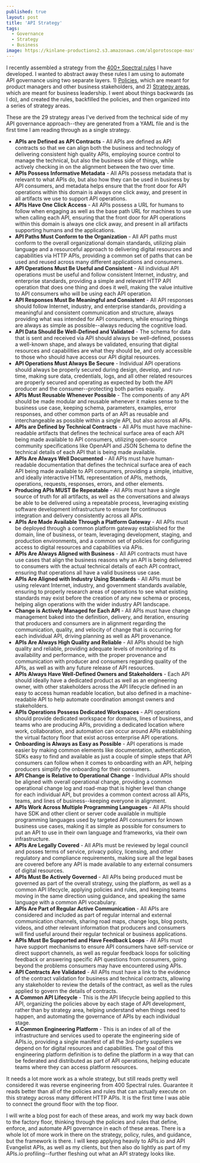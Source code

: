 ```yaml
---
published: true
layout: post
title: 'API Strategy'
tags:
  - Governance
  - Strategy
  - Business
image: https://kinlane-productions2.s3.amazonaws.com/algorotoscope-master/uncle-sam-japanese-man-sitting.jpeg
---
```

I recently assembled a strategy from the [400+ Spectral rules](https://github.com/api-search/rules) I have developed. I wanted to abstract away these rules I am using to automate API governance using two separate layers. 1) [Policies](https://github.com/api-search/policies), which are meant for product managers and other business stakeholders, and 2) [Strategy areas](https://github.com/api-search/strategy), which are meant for business leadership. I went about things backwards (as I do), and created the rules, backfilled the policies, and then organized into a series of strategy areas.

These are the 29 strategy areas I've derived from the technical side of my API governance approach--they are generated from a YAML file and is the first time I am reading through as a single strategy.

 - **APIs are Defined as API Contracts** - All APIs are defined as API contracts so that we can align both the business and technology of delivering consistent high quality APIs, employing source control to manage the technical, but also the business side of things, while actively checking in on the alignment between the two over time.
 - **APIs Possess Informative Metadata** - All APIs possess metadata that is relevant to what APIs do, but also how they can be used in business by API consumers, and metadata helps ensure that the front door for API operations within this domain is always one click away, and present in all artifacts we use to support API operations.
 - **APIs Have One Click Access** - All APIs possess a URL for humans to follow when engaging as well as the base path URL for machines to use when calling each API, ensuring that the front door for API operations within this domain is always one click away, and present in all artifacts supporting humans and the applications.
 - **API Paths Must Conform to the Organization** - All API paths must conform to the overall organizational domain standards, utilizing plain language and a resourceful approach to delivering digital resources and capabilities via HTTP APIs, providing a common set of paths that can be used and reused across many different applications and consumers.
 - **API Operations Must Be Useful and Consistent** - All individual API operations must be useful and follow consistent Internet, industry, and enterprise standards, providing a simple and relevant HTTP API operation that does one thing and does it well, making the value intuitive to API consumers who will be using each API operation.
 - **API Responses Must Be Meaningful and Consistent** - All API responses should follow Internet, industry, and enterprise standards, providing a meaningful and consistent communication and structure, always providing what was intended for API consumers, while ensuring things are always as simple as possible--always reducing the cognitive load.
 - **API Data Should Be Well-Defined and Validated** - The schema for data that is sent and received via API should always be well-defined, possess a well-known shape, and always be validated, ensuring that digital resources and capabilities are what they should be, and only accessible to those who should have access our API digital resources.
 - **API Operations Must Always Be Secure** - Individual API operations should always be properly secured during design, develop, and run-time, making sure data, credentials, logs, and all other related resources are properly secured and operating as expected by both the API producer and the consumer--protecting both parties equally.
 - **APIs Must Reusable Whenever Possible** - The components of any API should be made modular and reusable whenever it makes sense to the business use case, keeping schema, parameters, examples, error responses, and other common parts of an API as reusable and interchangeable as possible within a single API, but also across all APIs.
 - **APIs are Defined by Technical Contracts** - All APIs must have machine-readable artifacts that defines the technical surface area of each API being made available to API consumers, utilizing open-source community specifications like OpenAPI and JSON Schema to define the technical details of each API that is being made available.
 - **APIs Are Always Well Documented** - All APIs must have human-readable documentation that defines the technical surface area of each API being made available to API consumers, providing a simple, intuitive, and ideally interactive HTML representation of APIs, methods, operations, requests, responses, errors, and other elements.
 - **Producing APIs MUST Be Repeatable** - All APIs must have a single source of truth for all artifacts, as well as the conversations and always be able to be delivered using a repeatable process, leveraging existing software development infrastructure to ensure for continuous integration and delivery consistently across all APIs.
 - **APIs Are Made Available Through a Platform Gateway** - All APIs must be deployed through a common platform gateway established for the domain, line of business, or team, leveraging development, staging, and production environments, and a common set of policies for configuring access to digital resources and capabilities via APis.
 - **APIs Are Always Aligned with Business** - All API contracts must have use cases that align the business reasons why an API is being delivered to consumers with the actual technical details of each API contract, ensuring that operations all have a valid business use case.
 - **APIs Are Aligned with Industry Using Standards** - All APIs must be using relevant Internet, industry, and government standards available, ensuring to properly research areas of operations to see what existing standards may exist before the creation of any new schema or process, helping align operations with the wider industry API landscape.
 - **Change is Actively Managed for Each API** - All APIs must have change management baked into the definition, delivery, and iteration, ensuring that producers and consumers are in alignment regarding the communication, quality, and velocity of change that is occurring for each individual API, driving planning as well as API provenance.
 - **APIs Are Always High Quality and Reliable** - All APIs should be high quality and reliable, providing adequate levels of monitoring of its availability and performance, with the proper provenance and communication with producer and consumers regarding quality of the APIs, as well as with any future release of API resources.
 - **APIs Always Have Well-Defined Owners and Stakeholders** - Each API should ideally have a dedicated product as well as an engineering owner, with other stakeholders across the API lifecycle defined in an easy to access human readable location, but also defined in a machine-readable API to help automate coordination amongst owners and stakeholders.
 - **APIs Operations Possess Dedicated Workspaces** - API operations should provide dedicated workspace for domains, lines of business, and teams who are producing APIs, providing a dedicated location where work, collaboration, and automation can occur around APIs establishing the virtual factory floor that exist across enterprise API operations.
 - **Onboarding is Always as Easy as Possible** - API operations is made easier by making common elements like documentation, authentication, SDKs easy to find and available as just a couple of simple steps that API consumers can follow when it comes to onboarding with an API, helping producers simplify the onboarding for their consumers.
 - **API Change is Relative to Operational Change** - Individual APIs should be aligned with overall operational change, providing a common operational change log and road-map that is higher level than change for each individual API, but provides a common context across all APIs, teams, and lines of business--keeping everyone in alignment.
 - **APIs Work Across Multiple Programming Languages** - All APIs should have SDK and other client or server code available in multiple programming languages used by targeted API consumers for known business use cases, making it as simple as possible for consumers to put an API to use in their own language and frameworks, via their own infrastructure.
 - **APIs Are Legally Covered** - All APIs must be reviewed by legal council and posses terms of service,  privacy policy, licensing, and other regulatory and compliance requirements, making sure all the legal bases are covered before any API is made available to any external consumers of digital resources.
 - **APIs Must Be Actively Governed** - All APIs being produced must be governed as part of the overall strategy, using the platform, as well as a common API lifecycle, applying policies and rules, and keeping teams moving in the same direction using guidance, and speaking the same language with a common API vocabulary.
 - **APIs Are Part of Regular Active Communication** - All APIs are considered and included as part of regular internal and external communication channels, sharing road maps, change logs, blog posts, videos, and other relevant information that producers and consumers will find useful around their regular technical or business applications.
 - **APIs Must Be Supported and Have Feedback Loops** - All APIs must have support mechanisms to ensure API consumers have self-service or direct support channels, as well as regular feedback loops for soliciting feedback or answering specific API questions from consumers, going beyond the problems consumers may have encountered using APIs.
 - **API Contracts Are Validated** - All APIs must have a link to the evidence of the contract validation for business and technical contracts, allowing any stakeholder to review the details of the contract, as well as the rules applied to govern the details of contracts.
 - **A Common API Lifecycle** - This is the API lifecycle being applied to this API, organizing the policies above by each stage of API development, rather than by strategy area, helping understand when things need to happen, and automating the governance of APIs by each individual stage.
 - **A Common Engineering Platform** - This is an index of all of the infrastructure and services used to operate the engineering side of APIs.io, providing a single manifest of all the 3rd-party suppliers we depend on for digital resources and capabilities. The goal of this engineering platform definition is to define the platform in a way that can be federated and distributed as part of API operations, helping educate teams where they can access platform resources.

 It needs a lot more work as a whole strategy, but still reads pretty well considered it was reverse engineering from 400 Spectral rules. Guarantee it reads better than all of the policies and rules that can actually execute on this strategy across many different HTTP APIs. It is the first time I was able to connect the ground floor with the top floor.

 I will write a blog post for each of these areas, and work my way back down to the factory floor, thinking through the policies and rules that define, enforce, and automate API governance in each of these areas. There is a whole lot of more work in there on the strategy, policy, rules, and guidance, but the framework is there. I will keep applying heavily to APIs.io and API Evangelist APIs, as well as my clients, but then also do lightly as part of my APIs.io profiling--further fleshing out what an API strategy looks like.

